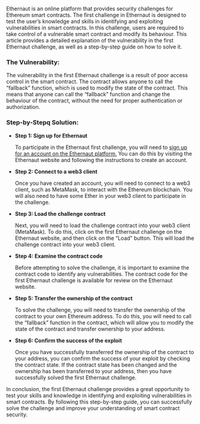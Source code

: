 Ethernaut is an online platform that provides security challenges for Ethereum smart contracts. The first challenge in Ethernaut is designed to test the user’s knowledge and skills in identifying and exploiting vulnerabilities in smart contracts. In this challenge, users are required to take control of a vulnerable smart contract and modify its behaviour. This article provides a detailed explanation of the vulnerability in the first Ethernaut challenge, as well as a step-by-step guide on how to solve it.

### The Vulnerability:

The vulnerability in the first Ethernaut challenge is a result of poor access control in the smart contract. The contract allows anyone to call the “fallback” function, which is used to modify the state of the contract. This means that anyone can call the “fallback” function and change the behaviour of the contract, without the need for proper authentication or authorization.

### Step-by-Stepq Solution:

* **Step 1: Sign up for Ethernaut**
    
    To participate in the Ethernaut first challenge, you will need to [sign up for an account on the Ethernaut platform.](https://ethernaut.openzeppelin.com/) You can do this by visiting the Ethernaut website and following the instructions to create an account.
    
* **Step 2: Connect to a web3 client**
    
    Once you have created an account, you will need to connect to a web3 client, such as MetaMask, to interact with the Ethereum blockchain. You will also need to have some Ether in your web3 client to participate in the challenge.
    
* **Step 3: Load the challenge contract**
    
    Next, you will need to load the challenge contract into your web3 client (MetaMask). To do this, click on the first Ethernaut challenge on the Ethernaut website, and then click on the “Load” button. This will load the challenge contract into your web3 client.
    
* **Step 4: Examine the contract code**
    
    Before attempting to solve the challenge, it is important to examine the contract code to identify any vulnerabilities. The contract code for the first Ethernaut challenge is available for review on the Ethernaut website.
    
* **Step 5: Transfer the ownership of the contract**
    
    To solve the challenge, you will need to transfer the ownership of the contract to your own Ethereum address. To do this, you will need to call the “fallback” function in the contract, which will allow you to modify the state of the contract and transfer ownership to your address.
    
* **Step 6: Confirm the success of the exploit**
    
    Once you have successfully transferred the ownership of the contract to your address, you can confirm the success of your exploit by checking the contract state. If the contract state has been changed and the ownership has been transferred to your address, then you have successfully solved the first Ethernaut challenge.
    

In conclusion, the first Ethernaut challenge provides a great opportunity to test your skills and knowledge in identifying and exploiting vulnerabilities in smart contracts. By following this step-by-step guide, you can successfully solve the challenge and improve your understanding of smart contract security.
